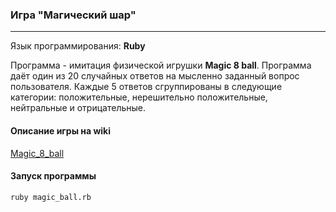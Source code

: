 ### Игра "Магический шар"
------

Язык программирования: **Ruby**

Программа - имитация физической игрушки **Magic 8 ball**. Программа даёт один из 20 случайных ответов на мысленно 
заданный вопрос пользователя. Каждые 5 ответов сгруппированы в следующие категории: положительные, 
нерешительно положительные, нейтральные и отрицательные.

#### Описание игры на wiki

[Magic_8_ball](https://ru.wikipedia.org/wiki/Magic_8_ball)

#### Запуск программы

```
ruby magic_ball.rb
```
